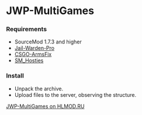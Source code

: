 # JWP-MultiGames

### Requirements
- SourceMod 1.7.3 and higher
- [Jail-Warden-Pro](https://github.com/TiBarification/Jail-Warden-Pro)
- [CSGO-ArmsFix](https://github.com/Kxnrl/CSGO-ArmsFix)
- [SM_Hosties](https://github.com/dataviruset/sm-hosties)

### Install
- Unpack the archive.
- Upload files to the server, observing the structure.

[JWP-MultiGames on HLMOD.RU](https://hlmod.ru/resources/jwp-minigames.972/)